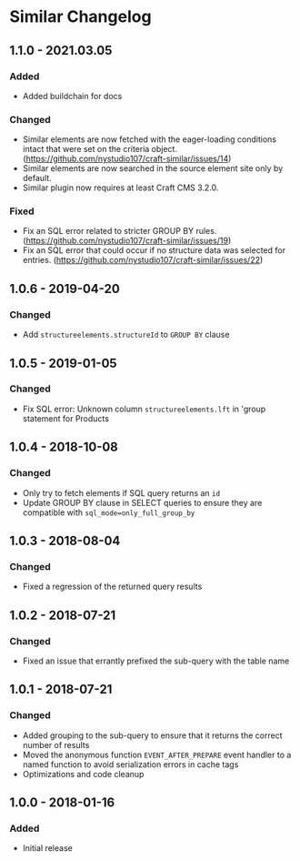 # Similar Changelog

## 1.1.0 - 2021.03.05
### Added
* Added buildchain for docs

### Changed
* Similar elements are now fetched with the eager-loading conditions intact that were set on the criteria object. (https://github.com/nystudio107/craft-similar/issues/14)
* Similar elements are now searched in the source element site only by default.
* Similar plugin now requires at least Craft CMS 3.2.0.

### Fixed
* Fix an SQL error related to stricter GROUP BY rules. (https://github.com/nystudio107/craft-similar/issues/19)
* Fix an SQL error that could occur if no structure data was selected for entries. (https://github.com/nystudio107/craft-similar/issues/22)

## 1.0.6 - 2019-04-20
### Changed
* Add `structureelements.structureId` to `GROUP BY` clause

## 1.0.5 - 2019-01-05
### Changed
* Fix SQL error: Unknown column `structureelements.lft` in 'group statement for Products

## 1.0.4 - 2018-10-08
### Changed
* Only try to fetch elements if SQL query returns an `id`
* Update GROUP BY clause in SELECT queries to ensure they are compatible with `sql_mode=only_full_group_by`

## 1.0.3 - 2018-08-04
### Changed
* Fixed a regression of the returned query results

## 1.0.2 - 2018-07-21
### Changed
* Fixed an issue that errantly prefixed the sub-query with the table name

## 1.0.1 - 2018-07-21
### Changed
* Added grouping to the sub-query to ensure that it returns the correct number of results
* Moved the anonymous function `EVENT_AFTER_PREPARE` event handler to a named function to avoid serialization errors in cache tags
* Optimizations and code cleanup

## 1.0.0 - 2018-01-16
### Added
* Initial release
